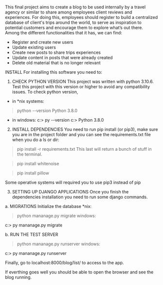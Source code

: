 This final project aims to create a blog to be used internally by a travel agency or similar to share among employees client reviews and experiences. 
For doing this, employees should register to build a centralized database of client's trips around the world, to serve as inspiration to potential 
customers and encourage them to explore what’s out there.
Among the different functionalities that it has, we can find:
- Register and create new users
- Update existing users
- Create new posts to share trips experiences
- Update content in posts that were already created
- Delete old material that is no longer relevant

INSTALL
For installing this software you need to:

1. CHECK PYTHON VERSION
This project was written with python 3.10.6. 
Test this project with this version or higher to avoid any compatibility issues.
To check python version,

- in *nix systems:
> python --version
> Python 3.8.0

- in windows:
c:\> py --version
c:\> Python 3.8.0

2. INSTALL DEPENDENCIES
You need to run pip install (or pip3), make sure you are in the project folder and you can see the requirements.txt file when you do a ls or dir:

> pip install -r requirements.txt
This last will return a bunch of stuff in the terminal.

> pip install whitenoise

> pip install pillow

Some operative systems will required you to use pip3 instead of pip

3. SETTING UP DJANGO APPLICATIONS
Once you finish the dependencies installation you need to run some django commands.

a. MIGRATIONS
Initialize the database *nix:

> python mananage.py migrate
windows:

c:\> py mananage.py migrate

b. RUN THE TEST SERVER
> python mananage.py runserver
windows:

c:\> py mananage.py runserver

Finally, go to localhost:8000/blog/list/  to access to the app.

If everthing goes well you should be able to open the browser and see the blog running.